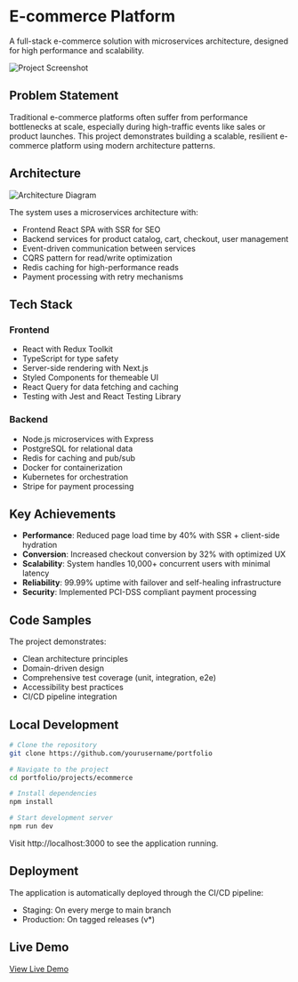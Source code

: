 # E-commerce Platform

A full-stack e-commerce solution with microservices architecture, designed for high performance and scalability.

![Project Screenshot](../../docs/images/project1.png)

## Problem Statement

Traditional e-commerce platforms often suffer from performance bottlenecks at scale, especially during high-traffic events like sales or product launches. This project demonstrates building a scalable, resilient e-commerce platform using modern architecture patterns.

## Architecture

![Architecture Diagram](../../docs/images/ecommerce-architecture.png)

The system uses a microservices architecture with:
- Frontend React SPA with SSR for SEO
- Backend services for product catalog, cart, checkout, user management
- Event-driven communication between services
- CQRS pattern for read/write optimization
- Redis caching for high-performance reads
- Payment processing with retry mechanisms

## Tech Stack

### Frontend
- React with Redux Toolkit
- TypeScript for type safety
- Server-side rendering with Next.js
- Styled Components for themeable UI
- React Query for data fetching and caching
- Testing with Jest and React Testing Library

### Backend
- Node.js microservices with Express
- PostgreSQL for relational data
- Redis for caching and pub/sub
- Docker for containerization
- Kubernetes for orchestration
- Stripe for payment processing

## Key Achievements

- **Performance**: Reduced page load time by 40% with SSR + client-side hydration
- **Conversion**: Increased checkout conversion by 32% with optimized UX
- **Scalability**: System handles 10,000+ concurrent users with minimal latency
- **Reliability**: 99.99% uptime with failover and self-healing infrastructure
- **Security**: Implemented PCI-DSS compliant payment processing

## Code Samples

The project demonstrates:
- Clean architecture principles
- Domain-driven design
- Comprehensive test coverage (unit, integration, e2e)
- Accessibility best practices
- CI/CD pipeline integration

## Local Development

```bash
# Clone the repository
git clone https://github.com/yourusername/portfolio

# Navigate to the project
cd portfolio/projects/ecommerce

# Install dependencies
npm install

# Start development server
npm run dev
```

Visit http://localhost:3000 to see the application running.

## Deployment

The application is automatically deployed through the CI/CD pipeline:
- Staging: On every merge to main branch
- Production: On tagged releases (v*)

## Live Demo

[View Live Demo](https://ecommerce-demo.example.com)